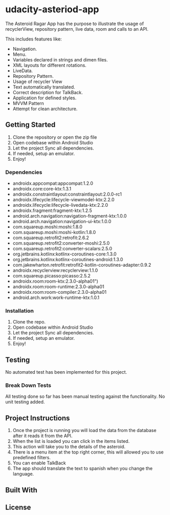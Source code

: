 # udacity-asteriod-app


The Asteroid Ragar App has the purpose to illustrate the usage of recyclerView, repository pattern, live data, room and calls to an API.

This includes features like:

* Navigation.
* Menu.
* Variables declared in strings and dimen files.
* XML layouts for different rotations.
* LiveData.
* Repository Pattern.
* Usage of recycler View
* Text automatically translated.
* Correct description for TalkBack.
* Application for defined styles.
* MVVM Pattern
* Attempt for clean architecture.

## Getting Started

1. Clone the repository or open the zip file
3. Open codebase within Android Studio
4. Let the project Sync all dependencies.
5. If needed, setup an emulator.
6. Enjoy!

### Dependencies
 * androidx.appcompat:appcompat:1.2.0
 * androidx.core:core-ktx:1.3.1
 * androidx.constraintlayout:constraintlayout:2.0.0-rc1
 * androidx.lifecycle:lifecycle-viewmodel-ktx:2.2.0
 * androidx.lifecycle:lifecycle-livedata-ktx:2.2.0
 * androidx.fragment:fragment-ktx:1.2.5 
 * android.arch.navigation:navigation-fragment-ktx:1.0.0
 * android.arch.navigation:navigation-ui-ktx:1.0.0
 * com.squareup.moshi:moshi:1.8.0
 * com.squareup.moshi:moshi-kotlin:1.8.0
 * com.squareup.retrofit2:retrofit:2.6.2
 * com.squareup.retrofit2:converter-moshi:2.5.0
 * com.squareup.retrofit2:converter-scalars:2.5.0
 * org.jetbrains.kotlinx:kotlinx-coroutines-core:1.3.0
 * org.jetbrains.kotlinx:kotlinx-coroutines-android:1.3.0
 * com.jakewharton.retrofit:retrofit2-kotlin-coroutines-adapter:0.9.2
 * androidx.recyclerview:recyclerview:1.1.0
 * com.squareup.picasso:picasso:2.5.2 
 * androidx.room:room-ktx:2.3.0-alpha01")
 * androidx.room:room-runtime:2.3.0-alpha01
 * androidx.room:room-compiler:2.3.0-alpha01 
 * android.arch.work:work-runtime-ktx:1.0.1

### Installation

1. Clone the repo.
2. Open codebase within Android Studio
3. Let the project Sync all dependencies.
4. If needed, setup an emulator.
5. Enjoy!

## Testing

No automated test has been implemented for this project.

### Break Down Tests

All testing done so far has been manual testing against the functionality. No unit testing added.

## Project Instructions

1. Once the project is running you will load the data from the database after it reads it from the API.
2. When the list is loaded you can click in the items listed.
3. This action will take you to the details of the asteroid.
4. There is a menu item at the top right corner, this will allowed you to use predefined filters.
5. You can enable TalkBack
6. The app should translate the text to spanish when you change the language.

## Built With

## License
